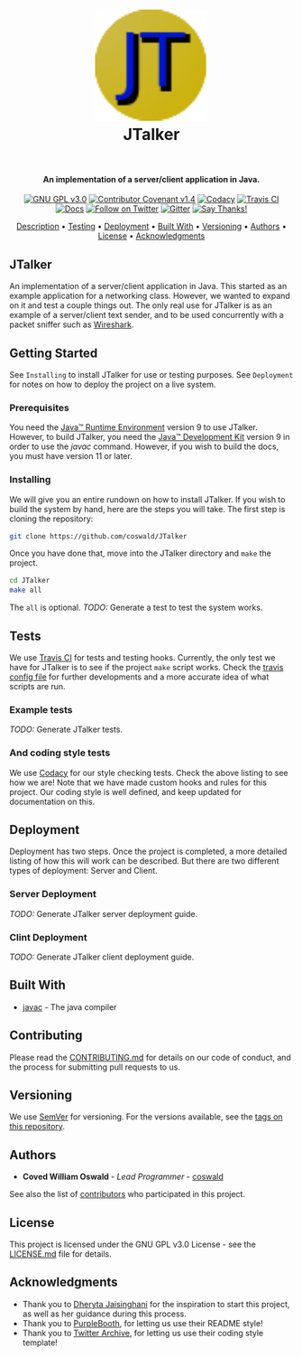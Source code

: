 <h1 align="center"
  <br>
  <a href="http://www.github.com/coswald/JTalker">
    <img src="https://github.com/coswald/JTalker/blob/master/docs/img/JTalker.png" alt="JTalker" width="200"></a>
  <br>
  JTalker
  <br>
  <img src="https://forthebadge.com/images/badges/made-with-java.svg" alt=""> 
  <img src="https://forthebadge.com/images/badges/built-with-love.svg" alt="">
  <img src="https://forthebadge.com/images/badges/powered-by-responsibility.svg" alt="">
  <img src="https://forthebadge.com/images/badges/no-ragrets.svg" alt="">
  <br>
</h1>

<h4 align="center">An implementation of a server/client application in
  Java.</h4>

<p align="center">
  <a href="https://www.gnu.org/licenses/gpl-3.0"><img src="https://img.shields.io/badge/License-GPL%20v3-blue.svg" alt="GNU GPL v3.0"></a>
  <a href="https://github.com/coswald/JTalker/blob/master/CONTRIBUTING.md"><img src="https://img.shields.io/badge/Contributor%20Covenant-v2.0%20adopted-ff69b4.svg" alt="Contributor Covenant v1.4"></a>
  <a href="https://www.codacy.com/manual/coswald/JTalker?utm_source=github.com&amp;utm_medium=referral&amp;utm_content=coswald/JTalker&amp;utm_campaign=Badge_Grade"><img src="https://app.codacy.com/project/badge/Grade/d58722ab0afb4ec6902f5205ee38090f" alt="Codacy"></a>
  <a href="https://travis-ci.org/github/coswald/JTalker"><img src="https://travis-ci.org/coswald/JTalker.svg?branch=master" alt="Travis CI"></a>
  <a href="https://coswald.github.io/JTalker/"><img src="https://img.shields.io/readthedocs/pip.svg" alt="Docs"></a>
  <a href="https://twitter.com/CovedW"><img src="https://img.shields.io/twitter/follow/covedw.svg?style=social" alt="Follow on Twitter"></a>
  <a href="https://gitter.im/coswaldJTalker/"><img src="https://badges.gitter.im/coswald/JTalker.png" alt="Gitter"></a>
  <a href="https://saythanks.io/to/coswald%40uni.edu"><img src="https://img.shields.io/badge/Say%20Thanks-!-1EAEDB.svg" alt="Say Thanks!"></a>
</p>

<p align="center">
  <a href="#jtalker">Description</a> •
  <a href="#tests">Testing</a> •
  <a href="#deployment">Deployment</a> •
  <a href="#built-with">Built With</a> •
  <a href="#versioning">Versioning</a> •
  <a href="#authors">Authors</a> •
  <a href="#license">License</a> •
  <a href="#acknowledgments">Acknowledgments</a>
</p>

## JTalker
An implementation of a server/client application in Java. This started as an
example application for a networking class. However, we wanted to expand on it
and test a couple things out. The only real use for JTalker is as an example of
a server/client text sender, and to be used concurrently with a packet sniffer
such as <a href="http://wireshark.org">Wireshark</a>. 

## Getting Started
See `Installing` to install JTalker for use or testing purposes. See
`Deployment` for notes on how to deploy the project on a live system.

### Prerequisites
You need the
[Java&trade; Runtime Environment](https://www.oracle.com/technetwork/java/javase/downloads/jre9-downloads-3848532.html)
version 9 to use JTalker. However, to build JTalker, you need the
[Java&trade; Development Kit](http://www.oracle.com/technetwork/java/javase/downloads/index.html)
version 9 in order to use the *javac* command. However, if you wish to build the
docs, you must have version 11 or later.

### Installing
We will give you an entire rundown on how to install JTalker. If you wish to
build the system by hand, here are the steps you will take. The first step is
cloning the repository:

```sh
git clone https://github.com/coswald/JTalker
```

Once you have done that, move into the JTalker directory and `make` the project.

```sh
cd JTalker
make all
```

The `all` is optional. *TODO:* Generate a test to test the system works.

## Tests
We use [Travis CI](https://travis-ci.org/) for tests and testing hooks.
Currently, the only test we have for JTalker is to see if the project `make`
script works. Check the
[travis config file](https://github.com/coswald/JTalker/blob/master/.travis.yml)
for further developments and a more accurate idea of what scripts are run.

### Example tests
*TODO:* Generate JTalker tests.

### And coding style tests
We use [Codacy](https://codacy.com/) for our style checking tests. Check the
above listing to see how we are! Note that we have made custom hooks and rules
for this project. Our coding style is well defined, and keep updated for
documentation on this.

## Deployment
Deployment has two steps. Once the project is completed, a more detailed listing
of how this will work can be described. But there are two different types of
deployment: Server and Client.

### Server Deployment
*TODO:* Generate JTalker server deployment guide.

### Clint Deployment
*TODO:* Generate JTalker client deployment guide.

## Built With
* [javac](https://www.java.com/) - The java compiler

## Contributing
Please read the 
[CONTRIBUTING.md](https://github.com/coswald/JTalker/blob/master/CONTRIBUTING.md)
for details on our code of conduct, and the process for submitting pull requests
to us.

## Versioning
We use [SemVer](http://semver.org/) for versioning. For the versions available,
see the [tags on this repository](https://github.com/coswald/JTalker/tags). 

## Authors
* **Coved William Oswald** - *Lead Programmer* - [coswald](https://github.com/coswald)

See also the list of
[contributors](https://github.com/coswald/JTalker/contributors) who participated
in this project.

## License
This project is licensed under the GNU GPL v3.0 License - see the
[LICENSE.md](LICENSE.md) file for details.

## Acknowledgments
* Thank you to [Dheryta Jaisinghani](https://www.dheryta.co.in) for the
  inspiration to start this project, as well as her guidance during this process. 
* Thank you to [PurpleBooth](https://github.com/PurpleBooth), for letting us use
  their README style!
* Thank you to [Twitter Archive](https://github.com/twitter-archive), for
  letting us use their coding style template!
